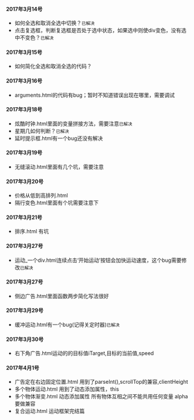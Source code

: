 #### 2017年3月14号
* 如何全选和取消全选中切换？`已解决`
* 点击复选框，判断复选框是否处于选中状态，如果选中则使div变色，没有选中不变色？`已解决`
#### 2017年3月15号
* 如何简化全选和取消全选的代码？
#### 2017年3月16号
* arguments.html的代码有bug；暂时不知道错误出现在哪里，需要调试
#### 2017年3月18号
* 炫酷时钟.html里面的变量拼接方法，需要注意`已解决`
* 星期几如何判断？`已解决`
* 延时提示框.html有一个bug还没有解决
#### 2017年3月19号
* 无缝滚动.html里面有几个坑，需要注意
#### 2017年3月20号
* 价格从低到高排列.html
* 隔行变色.html里面有个坑需要注意下
#### 2017年3月21号
* 排序.html 有坑
#### 2017年3月27号
* 运动_一个div.html连续点击‘开始运动’按钮会加快运动速度，这个bug需要修改`已解决`
#### 2017年3月27号
* 侧边广告.html里面函数两步简化写法很好
#### 2017年3月29号
* 缓冲运动.html有一个bug(记得关定时器)`已解决`
#### 2017年3月30号
* 右下角广告.html运动的的目标值iTarget,目标的当前值,speed
#### 2017年4月1号
* 广告定在右边固定位置.html 用到了parseInt(),scrollTop的兼容,clientHeight
* 多个物体运动.html 用到了动态添加属性，this
* 多个物体渐变.html 动态添加属性 所有物体互相之间不能共用任何变量 alpha要做兼容
* 复合运动.html 运动框架完结篇
